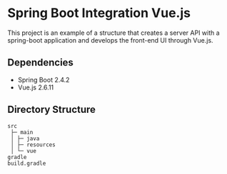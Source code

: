 # Spring Boot Integration Vue.js
This project is an example of a structure that creates a server API with a spring-boot application and develops the front-end UI through Vue.js.

## Dependencies
- Spring Boot 2.4.2
- Vue.js 2.6.11

## Directory Structure

```
src
 ├─ main
 │ ├─ java
 │ ├─ resources
 │ └─ vue
gradle
build.gradle
```
